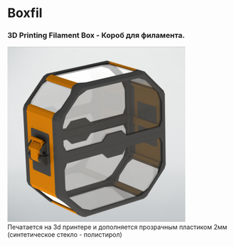 # Boxfil

### 3D Printing Filament Box - Короб для филамента. 
<div align="left">
    <img src="/img/boxfil.png" width="400px"</img> 
</div>
Печатается на 3d принтере и дополняется прозрачным пластиком 2мм (синтетическое стекло - полистирол)
